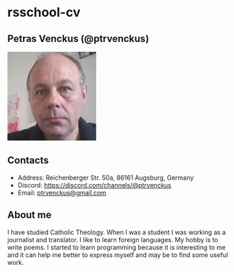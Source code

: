 # rsschool-cv

## Petras Venckus (@ptrvenckus)

![Petras Venckus photo](./photo.jpg)

## Contacts

* Address: Reichenberger Str. 50a, 86161 Augsburg, Germany
* Discord: https://discord.com/channels/@ptrvenckus
* Email: ptrvenckus@gmail.com

## About me

I have studied Catholic Theology. When I was a student I was working as a journalist and translator. I like to learn foreign languages. My hobby is to write poems. I started to learn programming because it is interesting to me and it can help me better to express myself and may be to find some useful work.
